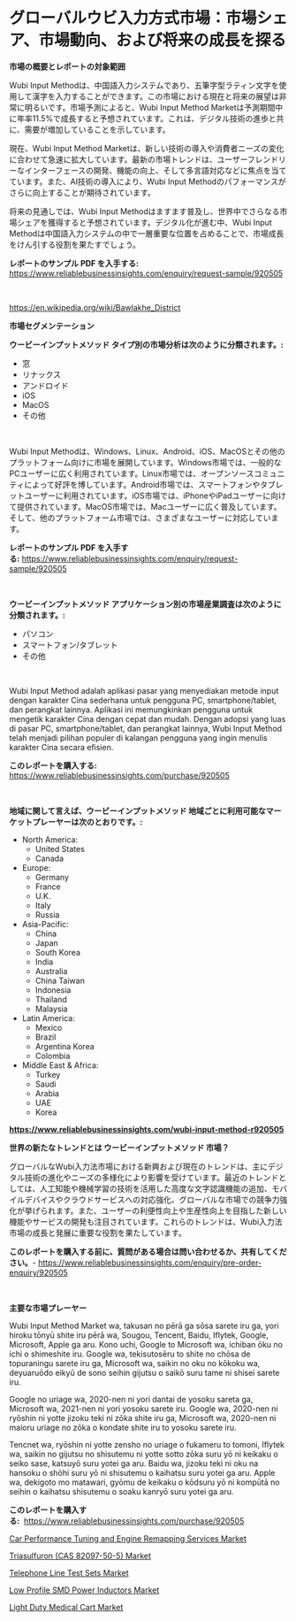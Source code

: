 <p><h1>グローバルウビ入力方式市場：市場シェア、市場動向、および将来の成長を探る</h1></p><p><strong>市場の概要とレポートの対象範囲</strong></p>
<p><p>Wubi Input Methodは、中国語入力システムであり、五筆字型ラティン文字を使用して漢字を入力することができます。この市場における現在と将来の展望は非常に明るいです。市場予測によると、Wubi Input Method Marketは予測期間中に年率11.5%で成長すると予想されています。これは、デジタル技術の進歩と共に、需要が増加していることを示しています。</p><p>現在、Wubi Input Method Marketは、新しい技術の導入や消費者ニーズの変化に合わせて急速に拡大しています。最新の市場トレンドは、ユーザーフレンドリーなインターフェースの開発、機能の向上、そして多言語対応などに焦点を当てています。また、AI技術の導入により、Wubi Input Methodのパフォーマンスがさらに向上することが期待されています。</p><p>将来の見通しでは、Wubi Input Methodはますます普及し、世界中でさらなる市場シェアを獲得すると予想されています。デジタル化が進む中、Wubi Input Methodは中国語入力システムの中で一層重要な位置を占めることで、市場成長をけん引する役割を果たすでしょう。</p></p>
<p><strong>レポートのサンプル PDF を入手する:</strong> <a href="https://www.reliablebusinessinsights.com/enquiry/request-sample/920505">https://www.reliablebusinessinsights.com/enquiry/request-sample/920505</a></p>
<p>&nbsp;</p>
<p><a href="https://en.wikipedia.org/wiki/Bawlakhe_District">https://en.wikipedia.org/wiki/Bawlakhe_District</a></p>
<p><strong>市場セグメンテーション</strong></p>
<p><strong>ウービーインプットメソッド タイプ別の市場分析は次のように分類されます。:</strong></p>
<p><ul><li>窓</li><li>リナックス</li><li>アンドロイド</li><li>iOS</li><li>MacOS</li><li>その他</li></ul></p>
<p>&nbsp;</p>
<p><p>Wubi Input Methodは、Windows、Linux、Android、iOS、MacOSとその他のプラットフォーム向けに市場を展開しています。Windows市場では、一般的なPCユーザーに広く利用されています。Linux市場では、オープンソースコミュニティによって好評を博しています。Android市場では、スマートフォンやタブレットユーザーに利用されています。iOS市場では、iPhoneやiPadユーザーに向けて提供されています。MacOS市場では、Macユーザーに広く普及しています。そして、他のプラットフォーム市場では、さまざまなユーザーに対応しています。</p></p>
<p><strong>レポートのサンプル PDF を入手する:</strong>&nbsp;<a href="https://www.reliablebusinessinsights.com/enquiry/request-sample/920505">https://www.reliablebusinessinsights.com/enquiry/request-sample/920505</a></p>
<p>&nbsp;</p>
<p><strong> ウービーインプットメソッド アプリケーション別の市場産業調査は次のように分類されます。:</strong></p>
<p><ul><li>パソコン</li><li>スマートフォン/タブレット</li><li>その他</li></ul></p>
<p>&nbsp;</p>
<p><p>Wubi Input Method adalah aplikasi pasar yang menyediakan metode input dengan karakter Cina sederhana untuk pengguna PC, smartphone/tablet, dan perangkat lainnya. Aplikasi ini memungkinkan pengguna untuk mengetik karakter Cina dengan cepat dan mudah. Dengan adopsi yang luas di pasar PC, smartphone/tablet, dan perangkat lainnya, Wubi Input Method telah menjadi pilihan populer di kalangan pengguna yang ingin menulis karakter Cina secara efisien.</p></p>
<p><strong>このレポートを購入する:</strong>&nbsp; <a href="https://www.reliablebusinessinsights.com/purchase/920505">https://www.reliablebusinessinsights.com/purchase/920505</a></p>
<p>&nbsp;</p>
<p><strong>地域に関して言えば、ウービーインプットメソッド 地域ごとに利用可能なマーケットプレーヤーは次のとおりです。:</strong></p>
<p><ul>
    <li>
        North America:
        <ul>
            <li>United States</li>
            <li>Canada</li>
        </ul>
    </li>
    <li>
        Europe:
        <ul>
            <li>Germany</li>
            <li>France</li>
            <li>U.K.</li>
            <li>Italy</li>
            <li>Russia</li>
        </ul>
    </li>
    <li>
        Asia-Pacific:
        <ul>
            <li>China</li>
            <li>Japan</li>
            <li>South Korea</li>
            <li>India</li>
            <li>Australia</li>
            <li>China Taiwan</li>
            <li>Indonesia</li>
            <li>Thailand</li>
            <li>Malaysia</li>
        </ul>
    </li>
    <li>
        Latin America:
        <ul>
            <li>Mexico</li>
            <li>Brazil</li>
            <li>Argentina Korea</li>
            <li>Colombia</li>
        </ul>
    </li>
    <li>
        Middle East & Africa:
        <ul>
            <li>Turkey</li>
            <li>Saudi</li>
            <li>Arabia</li>
            <li>UAE</li>
            <li>Korea</li>
        </ul>
    </li>
    </ul></p>
<p><strong><a href="https://www.reliablebusinessinsights.com/wubi-input-method-r920505">https://www.reliablebusinessinsights.com/wubi-input-method-r920505</a></strong>&nbsp;</p>
<p><strong>世界の新たなトレンドとは ウービーインプットメソッド 市場？</strong></p>
<p><p>グローバルなWubi入力法市場における新興および現在のトレンドは、主にデジタル技術の進化やニーズの多様化により影響を受けています。最近のトレンドとしては、人工知能や機械学習の技術を活用した高度な文字認識機能の追加、モバイルデバイスやクラウドサービスへの対応強化、グローバルな市場での競争力強化が挙げられます。また、ユーザーの利便性向上や生産性向上を目指した新しい機能やサービスの開発も注目されています。これらのトレンドは、Wubi入力法市場の成長と発展に重要な役割を果たしています。</p></p>
<p><strong>このレポートを購入する前に、質問がある場合は問い合わせるか、共有してください。</strong>- <a href="https://www.reliablebusinessinsights.com/enquiry/pre-order-enquiry/920505">https://www.reliablebusinessinsights.com/enquiry/pre-order-enquiry/920505</a></p>
<p>&nbsp;</p>
<p><strong>主要な市場プレーヤー</strong></p>
<p><p>Wubi Input Method Market wa, takusan no pērā ga sōsa sarete iru ga, yori hiroku tōnyū shite iru pērā wa, Sougou, Tencent, Baidu, Iflytek, Google, Microsoft, Apple ga aru. Kono uchi, Google to Microsoft wa, ichiban ōku no ichi o shimeshite iru. Google wa, tekisutosēru to shite no chōsa de topuraningu sarete iru ga, Microsoft wa, saikin no oku no kōkoku wa, deyuaruōdo eikyū de sono seihin gijutsu o saikō suru tame ni shisei sarete iru.</p><p>Google no uriage wa, 2020-nen ni yori dantai de yosoku sareta ga, Microsoft wa, 2021-nen ni yori yosoku sarete iru. Google wa, 2020-nen ni ryōshin ni yotte jizoku teki ni zōka shite iru ga, Microsoft wa, 2020-nen ni maioru uriage no zōka o kondate shite iru to yosoku sarete iru.</p><p>Tencnet wa, ryōshin ni yotte zensho no uriage o fukameru to tomoni, Iflytek wa, saikin no gijutsu no shisutemu ni yotte sotto zōka suru yō ni keikaku o seiko sase, katsuyō suru yotei ga aru. Baidu wa, jizoku teki ni oku na hansoku o shōhi suru yō ni shisutemu o kaihatsu suru yotei ga aru. Apple wa, dekigoto mo matawari, gyōmu de keikaku o kōdsuru yō ni kompūtā no seihin o kaihatsu shisutemu o soaku kanryō suru yotei ga aru.</p></p>
<p><strong>このレポートを購入する:</strong>&nbsp;&nbsp;<a href="https://www.reliablebusinessinsights.com/purchase/920505">https://www.reliablebusinessinsights.com/purchase/920505</a></p>
<p><p><a href="https://issuu.com/reportprime-2/docs/car-performance-tuning-and-engine-remapping-servic">Car Performance Tuning and Engine Remapping Services Market</a></p><p><a href="https://medium.com/@max.sanderson5645/triasulfuron-cas-82097-50-5-market-global-market-share-and-ranking-overall-sales-and-demand-52b7c02a8887">Triasulfuron (CAS 82097-50-5) Market</a></p><p><a href="https://medium.com/@colin.burgess8756/telephone-line-test-sets-market-growth-outlook-from-2024-to-2031-and-it-is-projecting-at-8-4-c077fbde474e">Telephone Line Test Sets Market</a></p><p><a href="https://github.com/victorialyman98067/Market-Research-Report-List-1/blob/main/low-profile-smd-power-inductors-market.md">Low Profile SMD Power Inductors Market</a></p><p><a href="https://github.com/erickahgreen002024/Market-Research-Report-List-1/blob/main/light-duty-medical-cart-market.md">Light Duty Medical Cart Market</a></p></p>